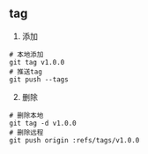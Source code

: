 ## tag

1. 添加

```shell
# 本地添加
git tag v1.0.0
# 推送tag
git push --tags
```

2. 删除

```shell
# 删除本地
git tag -d v1.0.0
# 删除远程
git push origin :refs/tags/v1.0.0
```
